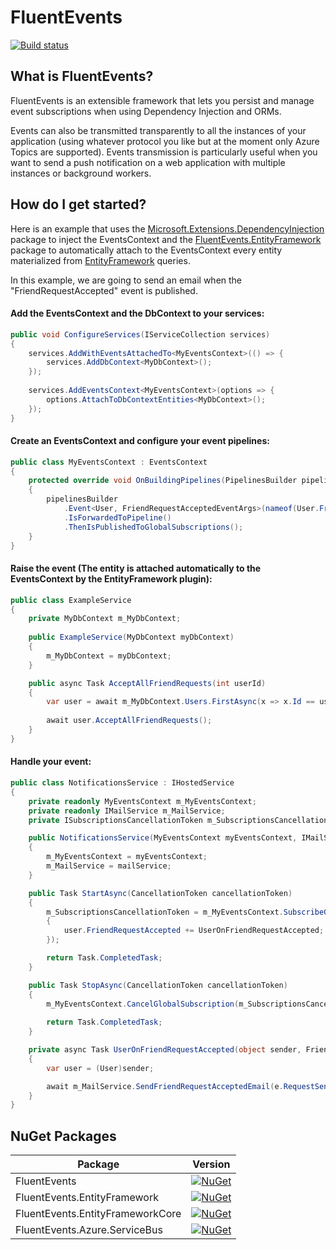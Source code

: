 # FluentEvents

[![Build status](https://luca-s.visualstudio.com/FluentEvents/_apis/build/status/FluentEvents-CI)](https://luca-s.visualstudio.com/FluentEvents/_build/latest?definitionId=8) 

## What is FluentEvents?
FluentEvents is an extensible framework that lets you persist and manage event subscriptions when using Dependency Injection and ORMs.

Events can also be transmitted transparently to all the instances of your application (using whatever protocol you like but at the moment only Azure Topics are supported). 
Events transmission is particularly useful when you want to send a push notification on a web application with multiple instances or background workers.

## How do I get started?
Here is an example that uses the [Microsoft.Extensions.DependencyInjection](https://www.nuget.org/packages/Microsoft.Extensions.DependencyInjection) package to inject the EventsContext and the [FluentEvents.EntityFramework](https://www.nuget.org/packages/FluentEvents.EntityFramework/) package to automatically attach to the EventsContext every entity materialized from [EntityFramework](https://www.nuget.org/packages/EntityFramework) queries.

In this example, we are going to send an email when the "FriendRequestAccepted" event is published.

#### Add the EventsContext and the DbContext to your services:
```csharp
public void ConfigureServices(IServiceCollection services)
{
    services.AddWithEventsAttachedTo<MyEventsContext>(() => {
        services.AddDbContext<MyDbContext>();
    });
    
    services.AddEventsContext<MyEventsContext>(options => {
        options.AttachToDbContextEntities<MyDbContext>();
    });
}
```

#### Create an EventsContext and configure your event pipelines:
```csharp
public class MyEventsContext : EventsContext
{
    protected override void OnBuildingPipelines(PipelinesBuilder pipelinesBuilder)
    {
        pipelinesBuilder
            .Event<User, FriendRequestAcceptedEventArgs>(nameof(User.FriendRequestAccepted))
            .IsForwardedToPipeline()
            .ThenIsPublishedToGlobalSubscriptions();
    }
}
```

#### Raise the event (The entity is attached automatically to the EventsContext by the EntityFramework plugin):
```csharp
public class ExampleService 
{    
    private MyDbContext m_MyDbContext;
    
    public ExampleService(MyDbContext myDbContext) 
    {
        m_MyDbContext = myDbContext;
    }

    public async Task AcceptAllFriendRequests(int userId) 
    {
        var user = await m_MyDbContext.Users.FirstAsync(x => x.Id == userId);
        
        await user.AcceptAllFriendRequests();
    }
}
```

#### Handle your event:
```csharp
public class NotificationsService : IHostedService
{
    private readonly MyEventsContext m_MyEventsContext;
    private readonly IMailService m_MailService;
    private ISubscriptionsCancellationToken m_SubscriptionsCancellationToken;

    public NotificationsService(MyEventsContext myEventsContext, IMailService mailService)
    {
        m_MyEventsContext = myEventsContext;
        m_MailService = mailService;
    }

    public Task StartAsync(CancellationToken cancellationToken)
    {
        m_SubscriptionsCancellationToken = m_MyEventsContext.SubscribeGloballyTo<User>(user =>
        {
            user.FriendRequestAccepted += UserOnFriendRequestAccepted;
        });

        return Task.CompletedTask;
    }

    public Task StopAsync(CancellationToken cancellationToken)
    {
        m_MyEventsContext.CancelGlobalSubscription(m_SubscriptionsCancellationToken);
        
        return Task.CompletedTask;
    }

    private async Task UserOnFriendRequestAccepted(object sender, FriendRequestAcceptedEventArgs e)
    {
        var user = (User)sender;

        await m_MailService.SendFriendRequestAcceptedEmail(e.RequestSender.EmailAddress, user.Id, user.Name);
    }
}
```
## NuGet Packages

| Package                            | Version                                                                                                                                           |
|------------------------------------|:-------------------------------------------------------------------------------------------------------------------------------------------------:|
| FluentEvents                       | [![NuGet](https://img.shields.io/nuget/v/FluentEvents.svg)](https://www.nuget.org/packages/FluentEvents/)                                         |
| FluentEvents.EntityFramework       | [![NuGet](https://img.shields.io/nuget/v/FluentEvents.EntityFramework.svg)](https://www.nuget.org/packages/FluentEvents.EntityFramework/)         |
| FluentEvents.EntityFrameworkCore   | [![NuGet](https://img.shields.io/nuget/v/FluentEvents.EntityFrameworkCore.svg)](https://www.nuget.org/packages/FluentEvents.EntityFrameworkCore/) |
| FluentEvents.Azure.ServiceBus      | [![NuGet](https://img.shields.io/nuget/v/FluentEvents.Azure.ServiceBus.svg)](https://www.nuget.org/packages/FluentEvents.Azure.ServiceBus/)       |
